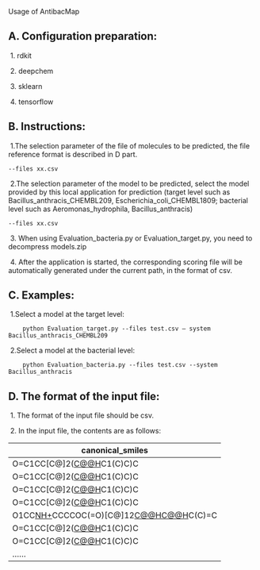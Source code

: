 Usage of AntibacMap



## A. Configuration preparation:

​			1. rdkit

​			2. deepchem

​			3. sklearn

​			4. tensorflow



## B. Instructions:
​			1.The selection parameter of the file of molecules to be predicted, the file reference format is described in D part.
```
--files xx.csv
```
​			2.The selection parameter of the model to be predicted, select the model provided by this local application for prediction (target level such as Bacillus_anthracis_CHEMBL209, Escherichia_coli_CHEMBL1809; bacterial level such as Aeromonas_hydrophila, Bacillus_anthracis)
```
--files xx.csv
```

​			3. When using Evaluation_bacteria.py or Evaluation_target.py, you need to decompress models.zip

​			4. After the application is started, the corresponding scoring file will be automatically generated under the current path, in the format of csv.



## C. Examples:

​			1.Select a model at the target level:

```
	python Evaluation_target.py --files test.csv – system Bacillus_anthracis_CHEMBL209
```

​			2.Select a model at the bacterial level:

```
	python Evaluation_bacteria.py --files test.csv --system Bacillus_anthracis
```



## D. The format of the input file:

​			 1. The format of the input file should be csv.

​			 2. In the input file, the contents are as follows:

|canonical_smiles                                                                                                                 |
|---------------------------------------------------------------------------------------------------------------------------|
| O=C1CC[C@]2([C@@H](CC[C@@]3([C@@H]2CC[C@@H]2[C@@H]4[C@@](CC[C@]23C)(CC[C@H]4C(C)=C)C(=O)[O-])C)C1(C)C)C                   |
| O=C1CC[C@]2([C@@H](CC[C@@]3([C@@H]2CC[C@@H]2[C@@H]4[C@@](CC[C@]23C)(CC[C@H]4C(C)=C)C(OCCCC[NH+](CC)CC)=O)C)C1(C)C)C       |
| O=C1CC[C@]2([C@@H](CC[C@@]3([C@@H]2CC[C@@H]2[C@@H]4[C@@](CC[C@]23C)(CC[C@H]4C(C)=C)C(OCCCC[NH+]2CCCC2)=O)C)C1(C)C)C       |
| O=C1CC[C@]2([C@@H](CC[C@@]3([C@@H]2CC[C@@H]2[C@@H]4[C@@](CC[C@]23C)(CC[C@H]4C(C)=C)C(OCCCC[NH+]2CCCCC2)=O)C)C1(C)C)C      |
| O1CC[NH+](CC1)CCCCOC(=O)[C@]12[C@@H]([C@H]3CC[C@H]4[C@](CC[C@@H]5[C@@]4(CCC(=O)C5(C)C)C)(C)[C@@]3(CC1)C)[C@@H](CC2)C(C)=C |
| O=C1CC[C@]2([C@@H](CC[C@@]3([C@@H]2CC[C@@H]2[C@@H]4[C@@](CC[C@]23C)(CC[C@H]4C(C)=C)C(OCCC[NH+](CC)CC)=O)C)C1(C)C)C        |
| O=C1CC[C@]2([C@@H](CC[C@@]3([C@@H]2CC[C@@H]2[C@@H]4[C@@](CC[C@]23C)(CC[C@H]4C(C)=C)C(OCCC[NH+]2CCCC2)=O)C)C1(C)C)C        |
| ……                                                                                                                        |

